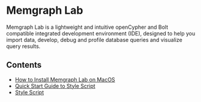 # Memgraph Lab

Memgraph Lab is a lightweight and intuitive openCypher and Bolt compatible
integrated development environment (IDE), designed to help you import data,
develop, debug and profile database queries and visualize query results.

## Contents

  * [How to Install Memgraph Lab on MacOS](how_to_install_memgraph_lab_on_macos.md)
  * [Quick Start Guide to Style Script](quick_start_guide_to_style_script.md)
  * [Style Script](style-script.md)
